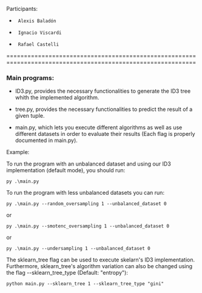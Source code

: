 Participants:
 *      Alexis Baladón
 *      Ignacio Viscardi
 *      Rafael Castelli

============================================================================================================

### Main programs:

- ID3.py, provides the necessary functionalities to generate the ID3 tree whith the implemented algorithm. 

- tree.py, provides the necessary functionalities to predict the result of a given tuple. 

- main.py, which lets you execute different algorithms as well as use different datasets in order to evaluate their results (Each flag is properly documented in main.py). 

Example:

To run the program with an unbalanced dataset and using our ID3 implementation (default mode), you should run:

```
py .\main.py
```

To run the program with less unbalanced datasets you can run:

```
py .\main.py --random_oversampling 1 --unbalanced_dataset 0
```

or

```
py .\main.py --smotenc_oversampling 1 --unbalanced_dataset 0
```

or

```
py .\main.py --undersampling 1 --unbalanced_dataset 0
```

The sklearn_tree flag can be used to execute skelarn's ID3 implementation. Furthermore, sklearn_tree's algorithm variation can also be changed using the flag --sklearn_tree_type <type> (Default: "entropy"):

```
python main.py --sklearn_tree 1 --sklearn_tree_type "gini"
```
